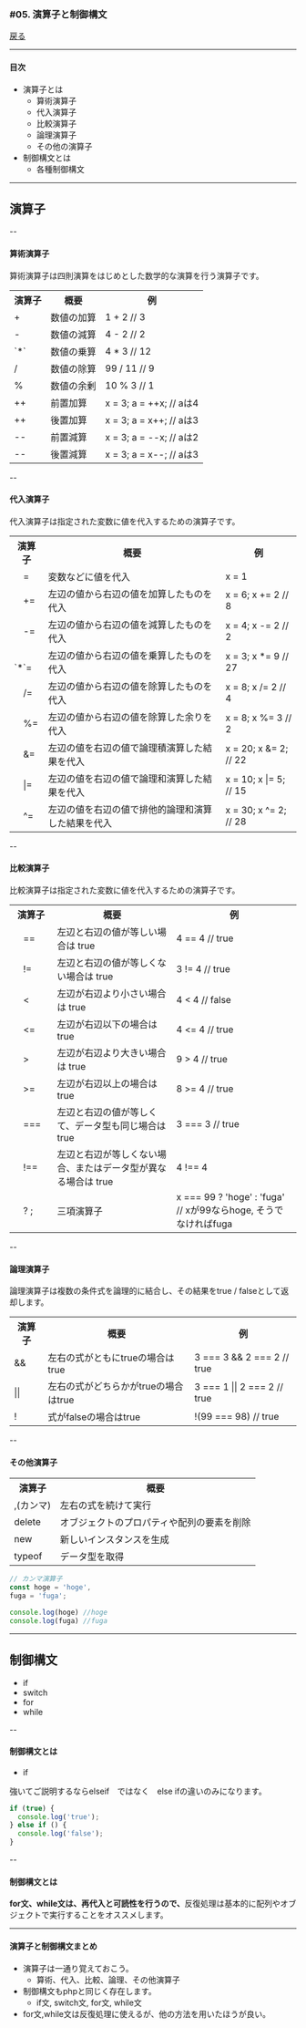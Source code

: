 ### #05. 演算子と制御構文

<a href="../">戻る</a>

---

#### 目次

<ul>
  <li>演算子とは
    <ul>
      <li>算術演算子</li>
      <li>代入演算子</li>
      <li>比較演算子</li>
      <li>論理演算子</li>
      <li>その他の演算子</li>
    </ul>
  </li>
  <li>
    制御構文とは
    <ul>
      <li>各種制御構文</li>
    </ul>
  </li>
</ul>

---

<h2 class="-center">演算子</h2>

--

<h4 class="-small">算術演算子</h4>
<p class="-small">算術演算子は四則演算をはじめとした数学的な演算を行う演算子です。</p>
<table>
  <tr><th>演算子</th><th>概要</th><th>例</th></tr>
  <tr><td>+</td><td>数値の加算</td><td>1 + 2 // 3</td></tr>
  <tr><td>-</td><td>数値の減算</td><td>4 - 2 // 2</td></tr>
  <tr><td>`*`</td><td>数値の乗算</td><td>4 * 3 // 12</td></tr>
  <tr><td>/</td><td>数値の除算</td><td>99 / 11 // 9</td></tr>
  <tr><td>%</td><td>数値の余剰</td><td>10 % 3 // 1</td></tr>
  <tr><td>++</td><td>前置加算</td><td>x = 3; a = ++x; // aは4</td></tr>
  <tr><td>++</td><td>後置加算</td><td>x = 3; a = x++; // aは3</td></tr>
  <tr><td>--</td><td>前置減算</td><td>x = 3; a = --x; // aは2</td></tr>
  <tr><td>--</td><td>後置減算</td><td>x = 3; a = x--; // aは3</td></tr>
</table>

--

<h4 class="-small">代入演算子</h4>
<p class="-small">代入演算子は指定された変数に値を代入するための演算子です。</p>
<table>
  <tr><th>演算子</th><th>概要</th><th>例</th></tr>
  <tr><td>　=　</td><td>変数などに値を代入</td><td>x = 1</td></tr>
  <tr><td>　+=</td><td>左辺の値から右辺の値を加算したものを代入</td><td>x = 6; x += 2 // 8</td></tr>
  <tr><td>　-=</td><td>左辺の値から右辺の値を減算したものを代入</td><td>x = 4; x -= 2 // 2</td></tr>
  <tr><td>　`*`=</td><td>左辺の値から右辺の値を乗算したものを代入</td><td>x = 3; x *= 9 // 27</td></tr>
  <tr><td>　/=</td><td>左辺の値から右辺の値を除算したものを代入</td><td>x = 8; x /= 2 // 4</td></tr>
  <tr><td>　%=</td><td>左辺の値から右辺の値を除算した余りを代入</td><td>x = 8; x %= 3 // 2</td></tr>
  <tr><td>　&amp;=</td><td>左辺の値を右辺の値で論理積演算した結果を代入</td><td>x = 20; x &amp;= 2; // 22</td></tr>
  <tr><td>　|=</td><td>左辺の値を右辺の値で論理和演算した結果を代入</td><td>x = 10; x |= 5; // 15</td></tr>
  <tr><td>　^=</td><td>左辺の値を右辺の値で排他的論理和演算した結果を代入</td><td>x = 30; x ^= 2; // 28</td></tr>
</table>


--

<h4 class="-small">比較演算子</h4>
<p class="-small">比較演算子は指定された変数に値を代入するための演算子です。</p>
<table>
  <tr><th>演算子</th><th>概要</th><th>例</th></tr>
  <tr><td>　==　</td><td>左辺と右辺の値が等しい場合は true</td><td>4 == 4 // true</td></tr>
  <tr><td>　!=　</td><td>左辺と右辺の値が等しくない場合は true</td><td>3 != 4 // true</td></tr>
  <tr><td>　<　</td><td>左辺が右辺より小さい場合は true</td><td>4 < 4 // false</td></tr>
  <tr><td>　<=　</td><td>左辺が右辺以下の場合は true</td><td>4 <= 4 // true</td></tr>
  <tr><td>　>　</td><td>左辺が右辺より大きい場合は true</td><td>9 > 4 // true</td></tr>
  <tr><td>　>=　</td><td>左辺が右辺以上の場合は true</td><td>8 >= 4 // true</td></tr>
  <tr><td>　===　</td><td>左辺と右辺の値が等しくて、データ型も同じ場合は true</td><td>3 === 3 // true</td></tr>
  <tr><td>　!==　</td><td>左辺と右辺が等しくない場合、またはデータ型が異なる場合は true</td><td>4 !== 4</td></tr>
  <tr><td>　? ;</td><td>三項演算子</td><td>x === 99 ? 'hoge' : 'fuga' // xが99ならhoge, そうでなければfuga</td></tr>
</table>


--

<h4 class="-small">論理演算子</h4>

<p class="-small">論理演算子は複数の条件式を論理的に結合し、その結果をtrue / falseとして返却します。</p>
<table>
  <tr><th>演算子</th><th>概要</th><th>例</th></tr>
  <tr><td>&amp;&amp;</td><td>左右の式がともにtrueの場合はtrue</td><td>3 === 3 &amp;&amp; 2 === 2 // true</td></tr>
  <tr><td>||</td><td>左右の式がどちらかがtrueの場合はtrue</td><td>3 === 1 || 2 === 2 // true</td></tr>
  <tr><td>!</td><td>式がfalseの場合はtrue</td><td>!(99 === 98) // true</td></tr>
</table>

--

<h4 class="-small">その他演算子</h4>
<table>
  <tr><th>演算子</th><th>概要</th></tr>
  <tr><td>,(カンマ)</td><td>左右の式を続けて実行</td></tr>
  <tr><td>delete</td><td>オブジェクトのプロパティや配列の要素を削除</td></tr>
  <tr><td>new</td><td>新しいインスタンスを生成</td></tr>
  <tr><td>typeof</td><td>データ型を取得</td></tr>
</table>

```js
// カンマ演算子
const hoge = 'hoge',
fuga = 'fuga';

console.log(hoge) //hoge
console.log(fuga) //fuga
```

---

<h2 class="-center">制御構文</h2>

- if
- switch
- for
- while

-- 

#### 制御構文とは
- if

強いてご説明するならelseif　ではなく　else ifの違いのみになります。
```js
if (true) {
  console.log('true');
} else if () {
  console.log('false');
}
```

--

#### 制御構文とは

<p class="-mt24"><b class="-u">for文、while文は、再代入と可読性を行うので、</b>反復処理は基本的に配列やオブジェクトで実行することをオススメします。</p>

---

#### 演算子と制御構文まとめ

- 演算子は一通り覚えておこう。
  - 算術、代入、比較、論理、その他演算子
- 制御構文もphpと同じく存在します。
  - if文, switch文, for文, while文
- for文,while文は反復処理に使えるが、他の方法を用いたほうが良い。
